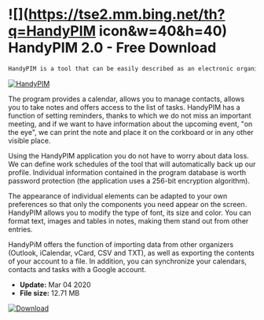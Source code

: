 # ![](https://tse2.mm.bing.net/th?q=HandyPIM icon&w=40&h=40) HandyPIM 2.0 - Free Download

```sh
HandyPIM is a tool that can be easily described as an electronic organizer.
```
[![HandyPIM](https://gallery.dpcdn.pl/imgc/Tools/88843/g_-_420x350_1.5_-_x17f48e31-5808-427e-93cd-67a9e23c00f6.jpg)](https://softexe.net/win/business/organizer/handypim:hfpd.html)

The program provides a calendar, allows you to manage contacts, allows you to take notes and offers access to the list of tasks. HandyPIM has a function of setting reminders, thanks to which we do not miss an important meeting, and if we want to have information about the upcoming event, "on the eye", we can print the note and place it on the corkboard or in any other visible place.
 
 Using the HandyPIM application you do not have to worry about data loss. We can define work schedules of the tool that will automatically back up our profile. Individual information contained in the program database is worth password protection (the application uses a 256-bit encryption algorithm).
 
 The appearance of individual elements can be adapted to your own preferences so that only the components you need appear on the screen. HandyPIM allows you to modify the type of font, its size and color. You can format text, images and tables in notes, making them stand out from other entries.
 
 HandyPiM offers the function of importing data from other organizers (Outlook, iCalendar, vCard, CSV and TXT), as well as exporting the contents of your account to a file. In addition, you can synchronize your calendars, contacts and tasks with a Google account.


- **Update:** Mar 04 2020
- **File size:** 12.71 MB

[![Download](https://cdn.softexe.net/static/img/download.png)](https://softexe.net/win/business/organizer/handypim:hfpd.html)

